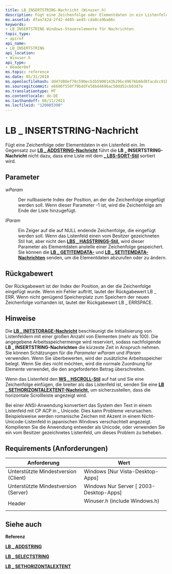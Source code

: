 ```yaml
---
title: LB_INSERTSTRING-Nachricht (Winuser.h)
description: Fügt eine Zeichenfolge oder Elementdaten in ein Listenfeld ein. Im Gegensatz zur LB \_ ADDSTRING-Nachricht führt die LB \_ INSERTSTRING-Nachricht nicht dazu, dass eine Liste mit dem \_ LBS-SORT-Stil sortiert wird.
ms.assetid: dfaa742d-2f42-4485-aed5-cda8ca9ba66c
keywords:
- LB_INSERTSTRING Windows-Steuerelemente für Nachrichten
topic_type:
- apiref
api_name:
- LB_INSERTSTRING
api_location:
- Winuser.h
api_type:
- HeaderDef
ms.topic: reference
ms.date: 05/31/2018
ms.openlocfilehash: dd47d08ef78c590ecb3b5900143b29bc49676b86d8facdcc91b05bb34c8f4aa1
ms.sourcegitcommit: e6600f550f79bddfe58bd4696ac50dd52cb03d7e
ms.translationtype: MT
ms.contentlocale: de-DE
ms.lasthandoff: 08/11/2021
ms.locfileid: "120085390"
---
```

# <a name="lb_insertstring-message"></a>LB \_ INSERTSTRING-Nachricht

Fügt eine Zeichenfolge oder Elementdaten in ein Listenfeld ein. Im Gegensatz zur [**LB \_ ADDSTRING-Nachricht**](lb-addstring.md) führt die **LB \_ INSERTSTRING-Nachricht** nicht dazu, dass eine Liste mit dem [**\_ LBS-SORT-Stil**](list-box-styles.md) sortiert wird.

## <a name="parameters"></a>Parameter

<dl> <dt>

*wParam* 
</dt> <dd>

Der nullbasierte Index der Position, an der die Zeichenfolge eingefügt werden soll. Wenn dieser Parameter -1 ist, wird die Zeichenfolge am Ende der Liste hinzugefügt.

</dd> <dt>

*lParam* 
</dt> <dd>

Ein Zeiger auf die auf NULL endende Zeichenfolge, die eingefügt werden soll. Wenn das Listenfeld einen vom Besitzer gezeichneten Stil hat, aber nicht den [**LBS \_ HASSTRINGS-Stil,**](list-box-styles.md) wird dieser Parameter als Elementdaten anstelle einer Zeichenfolge gespeichert. Sie können die [**LB \_ GETITEMDATA-**](lb-getitemdata.md) und [**LB \_ SETITEMDATA-Nachrichten**](lb-setitemdata.md) senden, um die Elementdaten abzurufen oder zu ändern.

</dd> </dl>

## <a name="return-value"></a>Rückgabewert

Der Rückgabewert ist der Index der Position, an der die Zeichenfolge eingefügt wurde. Wenn ein Fehler auftritt, lautet der Rückgabewert LB \_ ERR. Wenn nicht genügend Speicherplatz zum Speichern der neuen Zeichenfolge vorhanden ist, lautet der Rückgabewert LB \_ ERRSPACE.

## <a name="remarks"></a>Hinweise

Die [**LB \_ INITSTORAGE-Nachricht**](lb-initstorage.md) beschleunigt die Initialisierung von Listenfeldern mit einer großen Anzahl von Elementen (mehr als 100). Die angegebene Arbeitsspeichermenge wird reserviert, sodass nachfolgende **LB \_ INSERTSTRING-Nachrichten** die kürzeste Zeit in Anspruch nehmen. Sie können Schätzungen für die *Parameter wParam* und *lParam* verwenden. Wenn Sie überbewerten, wird der zusätzliche Arbeitsspeicher belegt. Wenn Sie dies nicht möchten, wird die normale Zuordnung für Elemente verwendet, die den angeforderten Betrag überschreiten.

Wenn das Listenfeld den [**WS \_ HSCROLL-Stil**](/windows/desktop/winmsg/window-styles) auf hat und Sie eine Zeichenfolge einfügen, die breiter als das Listenfeld ist, senden Sie eine [**LB \_ SETHORIZONTALEXTENT-Nachricht,**](lb-sethorizontalextent.md) um sicherzustellen, dass die horizontale Scrollleiste angezeigt wird.

Bei einer ANSI-Anwendung konvertiert das System den Text in einem Listenfeld mit CP ACP in \_ Unicode. Dies kann Probleme verursachen. Beispielsweise werden romanische Zeichen mit Akzent in einem Nicht-Unicode-Listenfeld in japanischen Windows verschachtelt angezeigt. Kompilieren Sie die Anwendung entweder als Unicode, oder verwenden Sie ein vom Besitzer gezeichnetes Listenfeld, um dieses Problem zu beheben.

## <a name="requirements"></a>Requirements (Anforderungen)



| Anforderung | Wert |
|-------------------------------------|----------------------------------------------------------------------------------------------------------|
| Unterstützte Mindestversion (Client)<br/> | Windows \[Nur Vista-Desktop-Apps\]<br/>                                                           |
| Unterstützte Mindestversion (Server)<br/> | Windows Nur Server \[ 2003-Desktop-Apps\]<br/>                                                     |
| Header<br/>                   | <dl> <dt>Winuser.h (include Windows.h)</dt> </dl> |



## <a name="see-also"></a>Siehe auch

<dl> <dt>

**Referenz**
</dt> <dt>

[**LB \_ ADDSTRING**](lb-addstring.md)
</dt> <dt>

[**LB \_ SELECTSTRING**](lb-selectstring.md)
</dt> <dt>

[**LB \_ SETHORIZONTALEXTENT**](lb-sethorizontalextent.md)
</dt> </dl>

 

